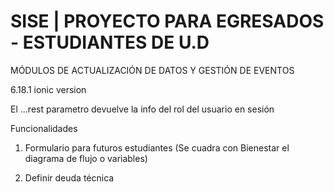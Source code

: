 <h1>SISE | PROYECTO PARA EGRESADOS - ESTUDIANTES DE U.D</h1>
<p>MÓDULOS DE ACTUALIZACIÓN DE DATOS Y GESTIÓN DE EVENTOS</p>

6.18.1 ionic version

El ...rest parametro devuelve la info del rol del usuario en sesión

Funcionalidades
1. Formulario para futuros estudiantes
(Se cuadra con Bienestar el diagrama de flujo o variables)

2. Definir deuda técnica
